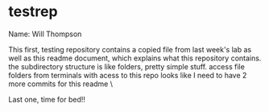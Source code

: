 # testrep

Name: Will Thompson

This first, testing repository contains a copied file from last week's lab as well as this readme document, which explains what this repository contains. 
the subdirectory structure is like folders, pretty simple stuff. access file folders from terminals with acess to this repo
looks like I need to have 2 more commits for this readme
\

Last one, time for bed!!
